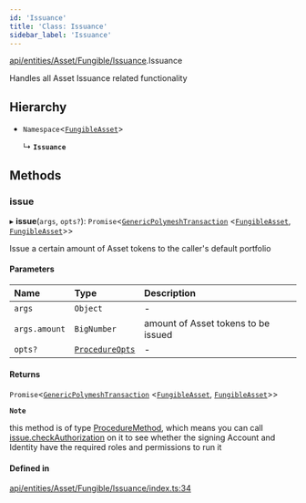 ```yaml
---
id: 'Issuance'
title: 'Class: Issuance'
sidebar_label: 'Issuance'
---
```


[api/entities/Asset/Fungible/Issuance](../../../../../../modules/API/Entities/Asset/Fungible/Issuance/Issuance.md).Issuance

Handles all Asset Issuance related functionality

## Hierarchy

- `Namespace`\<[`FungibleAsset`](../FungibleAsset.md)\>

  ↳ **`Issuance`**

## Methods

### issue

▸ **issue**(`args`, `opts?`): `Promise`\<[`GenericPolymeshTransaction`](../../../../../../modules/Types/Types.md#genericpolymeshtransaction) \<[`FungibleAsset`](../FungibleAsset.md), [`FungibleAsset`](../FungibleAsset.md)\>\>

Issue a certain amount of Asset tokens to the caller's default portfolio

#### Parameters

| Name          | Type                                                                                 | Description                         |
| :------------ | :----------------------------------------------------------------------------------- | :---------------------------------- |
| `args`        | `Object`                                                                             | -                                   |
| `args.amount` | `BigNumber`                                                                          | amount of Asset tokens to be issued |
| `opts?`       | [`ProcedureOpts`](../../../../../../interfaces/Types/ProcedureOpts/ProcedureOpts.md) | -                                   |

#### Returns

`Promise`\<[`GenericPolymeshTransaction`](../../../../../../modules/Types/Types.md#genericpolymeshtransaction) \<[`FungibleAsset`](../FungibleAsset.md), [`FungibleAsset`](../FungibleAsset.md)\>\>

**`Note`**

this method is of type [ProcedureMethod](../../../../../../interfaces/Types/ProcedureMethod/ProcedureMethod.md), which means you can call [issue.checkAuthorization](../../../../../../interfaces/Types/ProcedureMethod/ProcedureMethod.md#checkauthorization)
on it to see whether the signing Account and Identity have the required roles and permissions to run it

#### Defined in

[api/entities/Asset/Fungible/Issuance/index.ts:34](https://github.com/PolymeshAssociation/polymesh-sdk/blob/adcc38781/src/api/entities/Asset/Fungible/Issuance/index.ts#L34)
